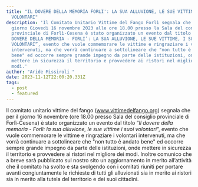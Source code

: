 ```yaml
---
title: "IL DOVERE DELLA MEMORIA FORLI': LA SUA ALLUVIONE, LE SUE VITTIME, I SUOI
  VOLONTARI"
description: 'Il Comitato Unitario Vittime del Fango Forlì segnala che per il
  giorno Giovedì 16 novembre 2023 alle ore 18.00 presso la Sala del consiglio
  provinciale di Forlì-Cesena è stato organizzato un evento dal titolo “IL
  DOVERE DELLA MEMORIA - FORLI’: LA SUA ALLUVIONE, LE SUE VITTIME, I SUOI
  VOLONTARI”, evento che vuole commemorare le vittime e ringraziare i volontari
  intervenuti, ma che vorrà continuare a sottolineare che "non tutto è andato
  bene" ed occorre sempre grande impegno da parte delle istituzioni, onde
  mettere in sicurezza il territorio e provvedere ai ristori nel migliore dei
  modi.'
author: "Aride Missiroli "
date: 2023-11-12T22:00:20.331Z
tags:
  - post
  - featured
---
```

Il comitato unitario vittime del fango 
(www.vittimedelfango.org)
segnala che per il giorno 16 novembre (ore 18.00 presso Sala del consiglio provinciale di Forlì-Cesena) è stato organizzato un evento dal titolo “*Il dovere della memoria - Forlì: la sua alluvione, le sue vittime i suoi volontari*”, evento che vuole commemorare le vittime e ringraziare i volontari intervenuti, ma che vorrà continuare a sottolineare che "non tutto è andato bene" ed occorre sempre grande impegno da parte delle istituzioni, onde mettere in sicurezza il territorio e provvedere ai ristori nel migliore dei modi.
Inoltre comunico che a breve sarà pubblicato sul nostro sito un aggiornamento in merito all’attività che il comitato ha svolto e sta svolgendo con i comitati riuniti per portare avanti congiuntamente le richieste di tutti gli alluvionati sia in merito ai ristori sia in merito alla tutela del territorio e dei suoi cittadini.
